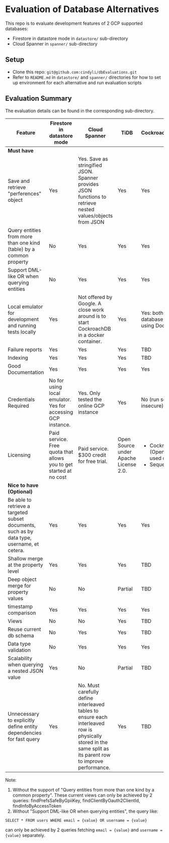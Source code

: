 # Evaluation of Database Alternatives
This repo is to evaluate development features of 2 GCP supported databases:
- Firestore in datastore mode in `datastore/` sub-directory
- Cloud Spanner in `spanner/` sub-directory

## Setup
- Clone this repo: `git@github.com:cindyli/dbEvaluations.git`
- Refer to `README.md` in `datastore/` and `spanner/` directories for how to set up environment for each alternative and run evaluation scripts

## Evaluation Summary

The evaluation details can be found in the corresponding sub-directory.

| Feature | Firestore in datastore mode | Cloud Spanner | TiDB | CockroachDB/Sequelize |
| --- | --- | --- | --- | --- |
| **Must have** |
| Save and retrieve "perferences" object | Yes | Yes. Save as stringified JSON. Spanner provides JSON functions to retrieve nested values/objects from JSON | Yes | Yes |
| Query entities from more than one kind (table) by a common property | No | Yes | Yes | Yes |
| Support DML-like OR when querying entities | No | Yes | Yes | Yes |
| Local emulator for development and running tests locally | Yes | Not offered by Google. A close work around is to start CockroachDB in a docker container.| Yes | Yes: both a local database as well as using Docker containers |
| Failure reports | Yes | Yes | Yes | TBD |
| Indexing | Yes | Yes | Yes | TBD |
| Good Documentation | Yes | Yes | Yes | Yes |
| Credentials Required | No for using local emulator. Yes for accessing GCP instance. | Yes. Only tested the online GCP instance | Yes | No (run secure or insecure) |
| Licensing | Paid service. Free quota that allows you to get started at no cost | Paid service. $300 credit for free trial. | Open Source under Apache License 2.0. | <ul><li>CockroachDB: [BSL](https://www.cockroachlabs.com/blog/oss-relicensing-cockroachdb/) (Open Source until used commercially)</li><li>Sequelize: MIT</li> |
| **Nice to have (Optional)** |
| Be able to retrieve a targeted subset documents, such as by data type, username, et cetera. | Yes | Yes | Yes | Yes |
| Shallow merge at the property level | Yes | Yes | Yes | TBD |
| Deep object merge for property values | No | No | Partial | TBD |
| timestamp comparison | Yes | Yes | Yes | Yes |
| Views | No | No | Yes | TBD |
| Reuse current db schema | No | Yes | Yes | TBD |
| Data type validation | No | Yes | Yes | Yes |
| Scalability when querying a nested JSON value | Yes | No | Partial | TBD |
| Unnecessary to explicitly define entity dependencies for fast query | Yes | No. Must carefully define interleaved tables to ensure each interleaved row is physically stored in the same split as its parent row to improve performance.| Yes | TBD |

Note:
1. Without the support of "Query entities from more than one kind by a common property". These current views can only be achieved by 2 queries: findPrefsSafeByGpiiKey, findClientByOauth2ClientId, findInfoByAccessToken
2. Without "Support DML-like OR when querying entities", the query like:
```
SELECT * FROM users WHERE email = {value} OR username = {value}
```
can only be achieved by 2 queries fetching `email = {value}` and `username = {value}` separately.
